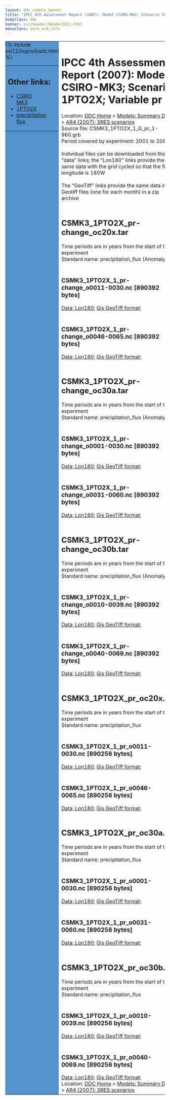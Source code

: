 ```yaml
---
layout: ddc_simple_banner
title: "IPCC 4th Assessment Report (2007): Model CSIRO-MK3; Scenario 1PTO2X; Variable pr"
bodyclass: ddc
banner: ssi/header/Header2012.html
menuclass: auto_ar4_info
---
```



<table width="100%" border="0" cellspacing="0" cellpadding="0" style="border-collapse: collapse;">
<tr style="margin:0;padding:0;border:0;">
<td style="margin:0;padding:0;border:0;height:1pt;width:150pt;background:#5492CD;" valign="top" >

<div id="lh-col2" class="auto_ar4_info">
<table class="menumain" bgcolor="#5492CD" cellspacing="0" width="100%" border="0">
<tr><td>
<h2> Other links:</h2>
<ul>
<li><a href="/auto/ar4/model-CSIRO-MK3.html">CSIRO<br/>MK3</a></li>
<li><a href="/auto/ar4/scenario-1PTO2X.html">1PTO2X</a></li>
<li><a href="/auto/ar4/var-precipitation_flux.html">precipitation flux</a></li>
</ul>
</td></tr>
{% include ssi12/logos/badc.html %}
</table>
</div>
</td>
<td><h1>IPCC 4th Assessment Report (2007): Model CSIRO-MK3; Scenario 1PTO2X; Variable pr</h1>

<!-- Breadcrumb1 -->
<div id="breadcrumb1" align="left">
Location: <a href="/index.html">DDC Home</a> > <a href="/sim/gcm_clim/">Models: Summary Data</a>
> <a href="/sim/gcm_clim/SRES_AR4/index.html">AR4 (2007): SRES scenarios</a>
</div>
<!-- End of Breadcrumb1 -->Source file: CSMK3_1PTO2X_1_G_pr_1-960.grb
<br/>
Period covered by experiment: 2001 to 2080<br/>
<br/>Individual files can be downloaded from the "data" links; the "Lon180" links provide the same data
         with the grid cycled so that the first longitude is 180W<br/>
<br/>The "GeoTiff" links provide the same data in 12 Geotiff files (one for each month)
          in a zip archive<br/>
<br/><h2>CSMK3_1PTO2X_pr-change_oc20x.tar</h2>
Time periods are in years from the start of the experiment<br/>
Standard name: precipitation_flux (Anomaly)<br>
<br/><h3>CSMK3_1PTO2X_1_pr-change_o0011-0030.nc [890392 bytes]</h3>
<a href="/cgi-bin/downl/ar4_nc/pr/CSMK3_1PTO2X_1_pr-change_o0011-0030.nc">Data; </a><a href="/cgi-bin/downl/ar4_nc/pr/CSMK3_1PTO2X_1_pr-change_o0011-0030.cyto180.nc"> Lon180</a>; <a href="/cgi-bin/downl/ar4_tif/pr/CSMK3_1PTO2X_1_pr-change_o0011-0030.zip">Gis GeoTiff format; </a><br/>
<br/><h3>CSMK3_1PTO2X_1_pr-change_o0046-0065.nc [890392 bytes]</h3>
<a href="/cgi-bin/downl/ar4_nc/pr/CSMK3_1PTO2X_1_pr-change_o0046-0065.nc">Data; </a><a href="/cgi-bin/downl/ar4_nc/pr/CSMK3_1PTO2X_1_pr-change_o0046-0065.cyto180.nc"> Lon180</a>; <a href="/cgi-bin/downl/ar4_tif/pr/CSMK3_1PTO2X_1_pr-change_o0046-0065.zip">Gis GeoTiff format; </a><br/>
<br/><h2>CSMK3_1PTO2X_pr-change_oc30a.tar</h2>
Time periods are in years from the start of the experiment<br/>
Standard name: precipitation_flux (Anomaly)<br>
<br/><h3>CSMK3_1PTO2X_1_pr-change_o0001-0030.nc [890392 bytes]</h3>
<a href="/cgi-bin/downl/ar4_nc/pr/CSMK3_1PTO2X_1_pr-change_o0001-0030.nc">Data; </a><a href="/cgi-bin/downl/ar4_nc/pr/CSMK3_1PTO2X_1_pr-change_o0001-0030.cyto180.nc"> Lon180</a>; <a href="/cgi-bin/downl/ar4_tif/pr/CSMK3_1PTO2X_1_pr-change_o0001-0030.zip">Gis GeoTiff format; </a><br/>
<br/><h3>CSMK3_1PTO2X_1_pr-change_o0031-0060.nc [890392 bytes]</h3>
<a href="/cgi-bin/downl/ar4_nc/pr/CSMK3_1PTO2X_1_pr-change_o0031-0060.nc">Data; </a><a href="/cgi-bin/downl/ar4_nc/pr/CSMK3_1PTO2X_1_pr-change_o0031-0060.cyto180.nc"> Lon180</a>; <a href="/cgi-bin/downl/ar4_tif/pr/CSMK3_1PTO2X_1_pr-change_o0031-0060.zip">Gis GeoTiff format; </a><br/>
<br/><h2>CSMK3_1PTO2X_pr-change_oc30b.tar</h2>
Time periods are in years from the start of the experiment<br/>
Standard name: precipitation_flux (Anomaly)<br>
<br/><h3>CSMK3_1PTO2X_1_pr-change_o0010-0039.nc [890392 bytes]</h3>
<a href="/cgi-bin/downl/ar4_nc/pr/CSMK3_1PTO2X_1_pr-change_o0010-0039.nc">Data; </a><a href="/cgi-bin/downl/ar4_nc/pr/CSMK3_1PTO2X_1_pr-change_o0010-0039.cyto180.nc"> Lon180</a>; <a href="/cgi-bin/downl/ar4_tif/pr/CSMK3_1PTO2X_1_pr-change_o0010-0039.zip">Gis GeoTiff format; </a><br/>
<br/><h3>CSMK3_1PTO2X_1_pr-change_o0040-0069.nc [890392 bytes]</h3>
<a href="/cgi-bin/downl/ar4_nc/pr/CSMK3_1PTO2X_1_pr-change_o0040-0069.nc">Data; </a><a href="/cgi-bin/downl/ar4_nc/pr/CSMK3_1PTO2X_1_pr-change_o0040-0069.cyto180.nc"> Lon180</a>; <a href="/cgi-bin/downl/ar4_tif/pr/CSMK3_1PTO2X_1_pr-change_o0040-0069.zip">Gis GeoTiff format; </a><br/>
<br/><h2>CSMK3_1PTO2X_pr_oc20x.tar</h2>
Time periods are in years from the start of the experiment<br/>
Standard name: precipitation_flux<br>
<br/><h3>CSMK3_1PTO2X_1_pr_o0011-0030.nc [890256 bytes]</h3>
<a href="/cgi-bin/downl/ar4_nc/pr/CSMK3_1PTO2X_1_pr_o0011-0030.nc">Data; </a><a href="/cgi-bin/downl/ar4_nc/pr/CSMK3_1PTO2X_1_pr_o0011-0030.cyto180.nc"> Lon180</a>; <a href="/cgi-bin/downl/ar4_tif/pr/CSMK3_1PTO2X_1_pr_o0011-0030.zip">Gis GeoTiff format; </a><br/>
<br/><h3>CSMK3_1PTO2X_1_pr_o0046-0065.nc [890256 bytes]</h3>
<a href="/cgi-bin/downl/ar4_nc/pr/CSMK3_1PTO2X_1_pr_o0046-0065.nc">Data; </a><a href="/cgi-bin/downl/ar4_nc/pr/CSMK3_1PTO2X_1_pr_o0046-0065.cyto180.nc"> Lon180</a>; <a href="/cgi-bin/downl/ar4_tif/pr/CSMK3_1PTO2X_1_pr_o0046-0065.zip">Gis GeoTiff format; </a><br/>
<br/><h2>CSMK3_1PTO2X_pr_oc30a.tar</h2>
Time periods are in years from the start of the experiment<br/>
Standard name: precipitation_flux<br>
<br/><h3>CSMK3_1PTO2X_1_pr_o0001-0030.nc [890256 bytes]</h3>
<a href="/cgi-bin/downl/ar4_nc/pr/CSMK3_1PTO2X_1_pr_o0001-0030.nc">Data; </a><a href="/cgi-bin/downl/ar4_nc/pr/CSMK3_1PTO2X_1_pr_o0001-0030.cyto180.nc"> Lon180</a>; <a href="/cgi-bin/downl/ar4_tif/pr/CSMK3_1PTO2X_1_pr_o0001-0030.zip">Gis GeoTiff format; </a><br/>
<br/><h3>CSMK3_1PTO2X_1_pr_o0031-0060.nc [890256 bytes]</h3>
<a href="/cgi-bin/downl/ar4_nc/pr/CSMK3_1PTO2X_1_pr_o0031-0060.nc">Data; </a><a href="/cgi-bin/downl/ar4_nc/pr/CSMK3_1PTO2X_1_pr_o0031-0060.cyto180.nc"> Lon180</a>; <a href="/cgi-bin/downl/ar4_tif/pr/CSMK3_1PTO2X_1_pr_o0031-0060.zip">Gis GeoTiff format; </a><br/>
<br/><h2>CSMK3_1PTO2X_pr_oc30b.tar</h2>
Time periods are in years from the start of the experiment<br/>
Standard name: precipitation_flux<br>
<br/><h3>CSMK3_1PTO2X_1_pr_o0010-0039.nc [890256 bytes]</h3>
<a href="/cgi-bin/downl/ar4_nc/pr/CSMK3_1PTO2X_1_pr_o0010-0039.nc">Data; </a><a href="/cgi-bin/downl/ar4_nc/pr/CSMK3_1PTO2X_1_pr_o0010-0039.cyto180.nc"> Lon180</a>; <a href="/cgi-bin/downl/ar4_tif/pr/CSMK3_1PTO2X_1_pr_o0010-0039.zip">Gis GeoTiff format; </a><br/>
<br/><h3>CSMK3_1PTO2X_1_pr_o0040-0069.nc [890256 bytes]</h3>
<a href="/cgi-bin/downl/ar4_nc/pr/CSMK3_1PTO2X_1_pr_o0040-0069.nc">Data; </a><a href="/cgi-bin/downl/ar4_nc/pr/CSMK3_1PTO2X_1_pr_o0040-0069.cyto180.nc"> Lon180</a>; <a href="/cgi-bin/downl/ar4_tif/pr/CSMK3_1PTO2X_1_pr_o0040-0069.zip">Gis GeoTiff format; </a><br/>
<!-- Breadcrumb2 -->
<div id="breadcrumb2" align="left">
Location: <a href="/index.html">DDC Home</a> > <a href="/sim/gcm_clim/">Models: Summary Data</a>
> <a href="/sim/gcm_clim/SRES_AR4/index.html">AR4 (2007): SRES scenarios</a>
</div>
<!-- End of Breadcrumb2 --></td></tr></table>
